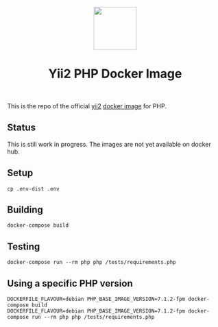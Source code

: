 <p align="center">
    <a href="https://www.docker.com/" target="_blank">
        <img src="https://www.docker.com/sites/default/files/mono_vertical_large.png" height="100px">
    </a>
    <h1 align="center">Yii2 PHP Docker Image</h1>
    <br>
</p>

This is the repo of the official [yii2](http://www.yiiframework.com/)
[docker image](https://hub.docker.com/r/yiisoft/yii2-php/) for PHP.

## Status

This is still work in progress. The images are not yet available on docker hub.

## Setup

    cp .env-dist .env

## Building

    docker-compose build

## Testing

    docker-compose run --rm php php /tests/requirements.php
        
## Using a specific PHP version

    DOCKERFILE_FLAVOUR=debian PHP_BASE_IMAGE_VERSION=7.1.2-fpm docker-compose build
    DOCKERFILE_FLAVOUR=debian PHP_BASE_IMAGE_VERSION=7.1.2-fpm docker-compose run --rm php php /tests/requirements.php   